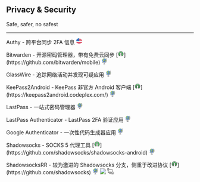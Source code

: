 ## Privacy & Security

Safe, safer, no safest

---

Authy - 跨平台同步 2FA 信息 ![](../assets/united-states.png)

Bitwarden - 开源密码管理器，带有免费云同步 [![](../assets/open-source-icon.png "GPL 3.0@GitHub: https://github.com/bitwarden/mobile")](https://github.com/bitwarden/mobile) ![](../assets/earth-globe.png)

GlassWire - 追踪网络活动并发现可疑应用 ![](../assets/earth-globe.png)

KeePass2Android - KeePass 非官方 Android 客户端 [![](../assets/open-source-icon.png "GPL 2.0+@CodePlex: https://keepass2android.codeplex.com/")](https://keepass2android.codeplex.com/) ![](../assets/earth-globe.png)

LastPass - 一站式密码管理器 ![](../assets/earth-globe.png)

LastPass Authenticator - LastPass 2FA 验证应用 ![](../assets/earth-globe.png)

Google Authenticator - 一次性代码生成器应用 ![](../assets/earth-globe.png)

Shadowsocks - SOCKS 5 代理工具 [![](../assets/open-source-icon.png "GPL 3.0@GitHub: https://github.com/shadowsocks/shadowsocks-android")](https://github.com/shadowsocks/shadowsocks-android) ![](../assets/earth-globe.png)

ShadowsocksRR - 较为激进的 Shadowsocks 分支，侧重于改进协议 [![](../assets/open-source-icon.png "GPL 3.0@GitHub: https://github.com/shadowsocks")](https://github.com/shadowsocks) ![](../assets/earth-globe.png) ![](../assets/usb.png) ![](../assets/multi_platform.png)
